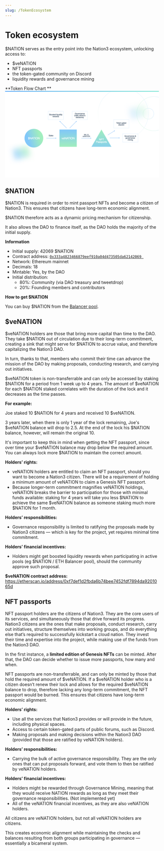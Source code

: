 ```yaml
---
slug: /TokenEcosystem
---
```

# Token ecosystem



$NATION serves as the entry point into the Nation3 ecosystem, unlocking access to: 

- $veNATION 
- NFT passports 
- the token-gated community on Discord
- liquidity rewards and governance mining

**Token Flow Chart
**![token flow chart](/img/Token_flow_chart.png "")

## $NATION
$NATION is required in order to mint passport NFTs and become a citizen of Nation3. This ensures that citizens have long-term economic alignment.

$NATION therefore acts as a dynamic pricing mechanism for citizenship.

It also allows the DAO to finance itself, as the DAO holds the majority of the initial supply.

**Information**

- Initial supply: 42069 $NATION
- Contract address: [`0x333a4823466879eef910a04d473505da62142069 `](https://etherscan.io/token/0x333a4823466879eef910a04d473505da62142069)
- Network: Ethereum mainnet
- Decimals: 18
- Mintable: Yes, by the DAO
- Initial distribution:
  - 80%: Community (via DAO treasury and tweetdrop)
  - 20%: Founding members and contributors

**How to get $NATION**

You can buy $NATION from the [Balancer pool](https://app.balancer.fi/#/pool/0x0bf37157d30dfe6f56757dcadff01aed83b08cd600020000000000000000019a).

## $veNATION
$veNATION holders are those that bring more capital than time to the DAO. They take $NATION out of circulation due to their long-term commitment, creating a sink that might serve for $NATION to accrue value, and therefore capitalizing the Nation3 DAO.

In turn, thanks to that, members who commit their time can advance the mission of the DAO by making proposals, conducting research, and carrying out initiatives.

$veNATION token is non-transferrable and can only be accessed by staking $NATION for a period from 1 week up to 4 years. The amount of $veNATION for each $NATION staked correlates with the duration of the lock and it decreases as the time passes. 

**For example:**

Joe staked 10 $NATION for 4 years and received 10 $veNATION. 

3 years later, when there is only 1 year of the lock remaining, Joe's $veNATION balance will drop to 2.5. At the end of the lock his $NATION balance, however, will remain the original 10.

It's important to keep this in mind when getting the NFT passport, since over time your $veNATION balance may drop below the required amount. You can always lock more $NATION to maintain the correct amount. 

**Holders’ rights:**

- veNATION holders are entitled to claim an NFT passport, should you want to become a Nation3 citizen. There will be a requirement of holding a minimum amount of veNATION to claim a Genesis NFT passport.
- Because longer-term commitment magnifies veNATION holdings, veNATION breaks the barrier to participation for those with minimal funds available: staking for 4 years will take you less $NATION to achieve the same $veNATION balance as someone staking much more $NATION for 1 month.

**Holders’ responsibilities:** 

- Governance responsibility is limited to ratifying the proposals made by Nation3 citizens — which is key for the project, yet requires minimal time commitment.

**Holders’ financial incentives:** 

- Holders might get boosted liquidity rewards when participating in active pools (eg $NATION / ETH Balancer pool), should the community approve such proposal. 

**$veNATION contract address:** [https://etherscan.io/address/0xf7def1d2fbda6b74bee7452fdf7894da9201065d
](https://etherscan.io/address/0xf7def1d2fbda6b74bee7452fdf7894da9201065d)

## NFT passports

NFT passport holders are the citizens of Nation3. They are the core users of its services, and simultaneously those that drive forward its progress. Nation3 citizens are the ones that make proposals, conduct research, carry out initiatives, structure themselves into working groups, and do everything else that’s required to successfully kickstart a cloud nation. They invest their time and expertise into the project, while making use of the funds from the Nation3 DAO.

In the first instance, a **limited edition of Genesis NFTs** can be minted. After that, the DAO can decide whether to issue more passports, how many and when.

NFT passports are non-transferrable, and can only be minted by those that hold the required amount of $veNATION. If a $veNATION holder who is a citizen doesn’t renew their lock and allows for the required $veNATION balance to drop, therefore lacking any long-term commitment, the NFT passport would be burned. This ensures that citizens have long-term economic alignment.

**Holders’ rights:** 

- Use all the services that Nation3 provides or will provide in the future, including physical spaces.
- Access to certain token-gated parts of public forums, such as Discord.
- Making proposals and making decisions within the Nation3 DAO (provided that those are ratified by veNATION holders).

**Holders’ responsibilities:** 

- Carrying the bulk of active governance responsibility. They are the only ones that can put proposals forward, and vote them to then be ratified by veNATION holders.

**Holders’ financial incentives:** 

- Holders might be rewarded through Governance Mining, meaning that they would receive NATION rewards as long as they meet their governance responsibilities. (Not implemented yet)
- All of the veNATION financial incentives, as they are also veNATION holders.

All citizens are veNATION holders, but not all veNATION holders are citizens.

This creates economic alignment while maintaining the checks and balances resulting from both groups participating in governance — essentially a bicameral system.